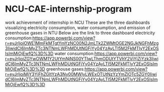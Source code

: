 # NCU-CAE-internship-program
work achievement of internship in NCU
These are the three dashboards visualizing electricity consumption, water consumption, and emission of greenhouse gases in NTU
Below are the link to three dashboard
electricity consumption:https://app.powerbi.com/view?r=eyJrIjoiOWE1MmFkMTgtYmYzNC00N2JmLTk2ZWMtOGE2NGJkNGFhMzg3IiwidCI6ImMyZTc3NTNmLWFhMDUtNGFiYy04YzAyLTI5M2FkMTIyY2ExOSIsImMiOjEwfQ%3D%3D
water consumption:https://app.powerbi.com/view?r=eyJrIjoiZGYwOWM1Y2UtYmNjNS00YTIwLThmODUtYTVhY2ViYjZiYzk3IiwidCI6ImMyZTc3NTNmLWFhMDUtNGFiYy04YzAyLTI5M2FkMTIyY2ExOSIsImMiOjEwfQ%3D%3D
greenhouse gases:https://app.powerbi.com/view?r=eyJrIjoiMjY3YjFhZGItYzA3Ny00MWIyLWExOTUtNzYzYmZlOTc5ZGY0IiwidCI6ImMyZTc3NTNmLWFhMDUtNGFiYy04YzAyLTI5M2FkMTIyY2ExOSIsImMiOjEwfQ%3D%3D
